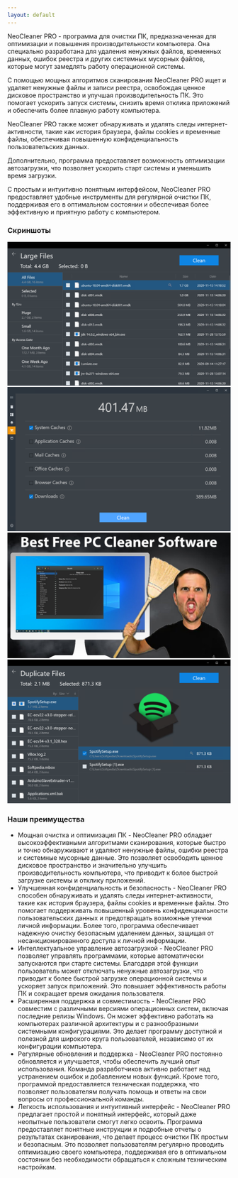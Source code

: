 ```yaml
---
layout: default
---
```


NeoCleaner PRO - программа для очистки ПК, предназначенная для оптимизации и повышения производительности компьютера. Она специально разработана для удаления ненужных файлов, временных данных, ошибок реестра и других системных мусорных файлов, которые могут замедлять работу операционной системы.

С помощью мощных алгоритмов сканирования NeoCleaner PRO ищет и удаляет ненужные файлы и записи реестра, освобождая ценное дисковое пространство и улучшая производительность ПК. Это помогает ускорить запуск системы, снизить время отклика приложений и обеспечить более плавную работу компьютера.

NeoCleaner PRO также может обнаруживать и удалять следы интернет-активности, такие как история браузера, файлы cookies и временные файлы, обеспечивая повышенную конфиденциальность пользовательских данных. 

Дополнительно, программа предоставляет возможность оптимизации автозагрузки, что позволяет ускорить старт системы и уменьшить время загрузки.

С простым и интуитивно понятным интерфейсом, NeoCleaner PRO предоставляет удобные инструменты для регулярной очистки ПК, поддерживая его в оптимальном состоянии и обеспечивая более эффективную и приятную работу с компьютером.


### Скриншоты

![1](https://raw.githubusercontent.com/antaixv/architect/master/assets/images/Total-PC-Cleaner_5.png)
![2](https://raw.githubusercontent.com/antaixv/architect/master/assets/images/Total-PC-Cleaner_4.png)
![3](https://raw.githubusercontent.com/antaixv/architect/master/assets/images/maxresdefault.jpg) 
![4](https://raw.githubusercontent.com/antaixv/architect/master/assets/images/Total-PC-Cleaner_6.png)


### Наши преимущества

*    Мощная очистка и оптимизация ПК - NeoCleaner PRO обладает высокоэффективными алгоритмами сканирования, которые быстро и точно обнаруживают и удаляют ненужные файлы, ошибки реестра и системные мусорные данные. Это позволяет освободить ценное дисковое пространство и значительно улучшить производительность компьютера, что приводит к более быстрой загрузке системы и отклику приложений.
*    Улучшенная конфиденциальность и безопасность - NeoCleaner PRO способен обнаруживать и удалять следы интернет-активности, такие как история браузера, файлы cookies и временные файлы. Это помогает поддерживать повышенный уровень конфиденциальности пользовательских данных и предотвращать возможные утечки личной информации. Более того, программа обеспечивает надежную очистку безопасным удалением данных, защищая от несанкционированного доступа к личной информации.
*    Интеллектуальное управление автозагрузкой - NeoCleaner PRO позволяет управлять программами, которые автоматически запускаются при старте системы. Благодаря этой функции пользователь может отключать ненужные автозагрузки, что приводит к более быстрой загрузке операционной системы и ускоряет запуск приложений. Это повышает эффективность работы ПК и сокращает время ожидания пользователя.
*    Расширенная поддержка и совместимость - NeoCleaner PRO совместим с различными версиями операционных систем, включая последние релизы Windows. Он может эффективно работать на компьютерах различной архитектуры и с разнообразными системными конфигурациями. Это делает программу доступной и полезной для широкого круга пользователей, независимо от их конфигурации компьютера.
*    Регулярные обновления и поддержка - NeoCleaner PRO постоянно обновляется и улучшается, чтобы обеспечить лучший опыт использования. Команда разработчиков активно работает над устранением ошибок и добавлением новых функций. Кроме того, программой предоставляется техническая поддержка, что позволяет пользователям получать помощь и ответы на свои вопросы от профессиональной команды.
*   Легкость использования и интуитивный интерфейс - NeoCleaner PRO предлагает простой и понятный интерфейс, который даже неопытные пользователи смогут легко освоить. Программа предоставляет понятные инструкции и подробные отчеты о результатах сканирования, что делает процесс очистки ПК простым и безопасным. Это позволяет пользователям регулярно проводить оптимизацию своего компьютера, поддерживая его в оптимальном состоянии без необходимости обращаться к сложным техническим настройкам.
